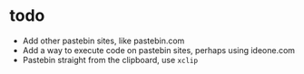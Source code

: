 # todo
* Add other pastebin sites, like pastebin.com
* Add a way to execute code on pastebin sites, perhaps using ideone.com
* Pastebin straight from the clipboard, use `xclip`
